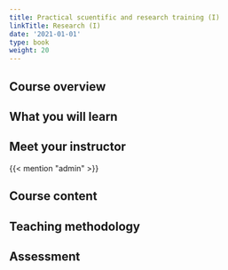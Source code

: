 ```yaml
---
title: Practical scuentific and research training (I)
linkTitle: Research (I)
date: '2021-01-01'
type: book
weight: 20
---
```


<!--more-->

## Course overview

## What you will learn

## Meet your instructor

{{< mention "admin" >}}

## Course content

## Teaching methodology

## Assessment
